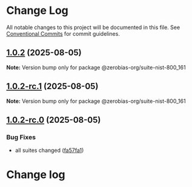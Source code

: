 # Change Log

All notable changes to this project will be documented in this file.
See [Conventional Commits](https://conventionalcommits.org) for commit guidelines.

## [1.0.2](https://github.com/zerobias-org/suite/compare/@zerobias-org/suite-nist-800_161@1.0.2-rc.1...@zerobias-org/suite-nist-800_161@1.0.2) (2025-08-05)

**Note:** Version bump only for package @zerobias-org/suite-nist-800_161





## [1.0.2-rc.1](https://github.com/zerobias-org/suite/compare/@zerobias-org/suite-nist-800_161@1.0.2-rc.0...@zerobias-org/suite-nist-800_161@1.0.2-rc.1) (2025-08-05)

**Note:** Version bump only for package @zerobias-org/suite-nist-800_161





## [1.0.2-rc.0](https://github.com/zerobias-org/suite/compare/@zerobias-org/suite-nist-800_161@1.0.1...@zerobias-org/suite-nist-800_161@1.0.2-rc.0) (2025-08-05)


### Bug Fixes

* all suites changed ([fa57fa1](https://github.com/zerobias-org/suite/commit/fa57fa1af7628003297df46b2d7740fe95bd2666))





# Change log
